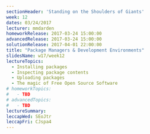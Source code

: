 ```yaml
---
sectionHeader: 'Standing on the Shoulders of Giants'
week: 12
dates: 03/24/2017
lecturer: mmdarden
homeworkRelease: 2017-03-24 15:00:00
advancedRelease: 2017-03-24 15:00:00
solutionRelease: 2017-04-01 22:00:00
title: "Package Managers & Development Environments"
slidesName: w17/week12
lectureTopics:
  - Installing packages
  - Inspecting package contents
  - Uploading packages
  - The magic of Free Open Source Software
# homeworkTopics:
#   - TBD
# advancedTopics:
#   - TBD
lectureSummary:
leccapWed: SEoJtr
leccapFri: CJspa4
---
```

